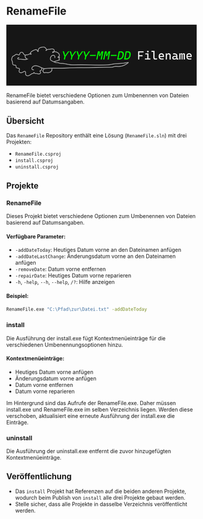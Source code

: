 ﻿# RenameFile

![Rename File by adding a date](assets/cover.png)

RenameFile bietet verschiedene Optionen zum Umbenennen von Dateien basierend auf Datumsangaben.

## Übersicht
Das `RenameFile` Repository enthält eine Lösung (`RenameFile.sln`) mit drei Projekten:
- `RenameFile.csproj`
- `install.csproj`
- `uninstall.csproj`

## Projekte

### RenameFile
Dieses Projekt bietet verschiedene Optionen zum Umbenennen von Dateien basierend auf Datumsangaben.

#### Verfügbare Parameter:
- `-addDateToday`: Heutiges Datum vorne an den Dateinamen anfügen
- `-addDateLastChange`: Änderungsdatum vorne an den Dateinamen anfügen
- `-removeDate`: Datum vorne entfernen
- `-repairDate`: Heutiges Datum vorne reparieren
- `-h`, `-help`, `--h`, `--help`, `/?`: Hilfe anzeigen

#### Beispiel:
```sh
RenameFile.exe "C:\Pfad\zur\Datei.txt" -addDateToday
```

### install
Die Ausführung der install.exe fügt Kontextmenüeinträge für die verschiedenen Umbenennungsoptionen hinzu.

#### Kontextmenüeinträge:
- Heutiges Datum vorne anfügen
- Änderungsdatum vorne anfügen
- Datum vorne entfernen
- Datum vorne reparieren

Im Hintergrund sind das Aufrufe der RenameFile.exe.
Daher müssen install.exe und RenameFile.exe im selben Verzeichnis liegen.
Werden diese verschoben, aktualisiert eine erneute Ausführung der install.exe die Einträge. 

### uninstall
Die Ausführung der uninstall.exe entfernt die zuvor hinzugefügten Kontextmenüeinträge.

## Veröffentlichung
- Das `install` Projekt hat Referenzen auf die beiden anderen Projekte, wodurch beim Publish von `install` alle drei Projekte gebaut werden.
- Stelle sicher, dass alle Projekte in dasselbe Verzeichnis veröffentlicht werden.
